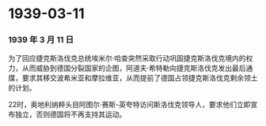 # 1939-03-11

### 1939 年 3 月 11 日

为了回应捷克斯洛伐克总统埃米尔·哈查突然采取行动巩固捷克斯洛伐克境内的权力，从而威胁到德国分裂国家的企图，阿道夫·希特勒向捷克斯洛伐克发出最后通牒，要求其移交波希米亚和摩拉维亚，从而提前了德国占领捷克斯洛伐克剩余领土的计划。

22时，奥地利纳粹头目阿图尔·赛斯-英夸特访问斯洛伐克领导人，要求他们立即宣布独立，否则德国将不再支持其运动。